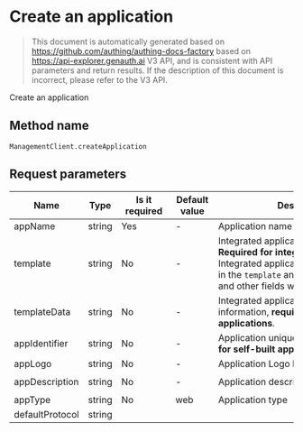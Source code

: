 # Create an application

<!--
Warning ⚠️:
Do not modify this document directly,
https://github.com/Authing/authing-docs-factory
Use this project to generate
-->

<LastUpdated />

> This document is automatically generated based on https://github.com/authing/authing-docs-factory based on https://api-explorer.genauth.ai V3 API, and is consistent with API parameters and return results. If the description of this document is incorrect, please refer to the V3 API.

Create an application

## Method name

`ManagementClient.createApplication`

## Request parameters

| Name            | Type   | <div style="width:80px">Is it required</div> | <div style="width:60px">Default value</div> | <div style="width:300px">Description</div>                                                                                                                                                               | <div style="width:200px">Sample value</div> |
| --------------- | ------ | -------------------------------------------- | ------------------------------------------- | -------------------------------------------------------------------------------------------------------------------------------------------------------------------------------------------------------- | ------------------------------------------- |
| appName         | string | Yes                                          | -                                           | Application name                                                                                                                                                                                         | `Sample application`                        |
| template        | string | No                                           | -                                           | Integrated application template type, **Required for integrated applications**. Integrated applications only need to fill in the `template` and `templateData` fields, and other fields will be ignored. | `github`                                    |
| templateData    | string | No                                           | -                                           | Integrated application configuration information, **required for integrated applications**.                                                                                                              | `github`                                    |
| appIdentifier   | string | No                                           | -                                           | Application unique identifier, **required for self-built applications**.                                                                                                                                 | `example`                                   |
| appLogo         | string | No                                           | -                                           | Application Logo link                                                                                                                                                                                    | `Sample Application`                        |
| appDescription  | string | No                                           | -                                           | Application description information                                                                                                                                                                      | `Sample Description Information`            |
| appType         | string | No                                           | web                                         | Application type                                                                                                                                                                                         | `web`                                       |
| defaultProtocol | string |

